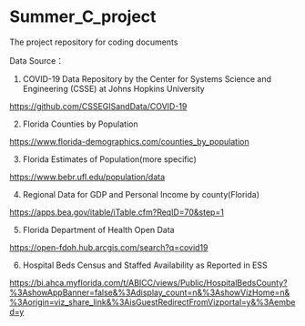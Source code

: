 # Summer_C_project
The project repository for coding documents

Data Source：

1. COVID-19 Data Repository by the Center for Systems Science and Engineering (CSSE) at Johns Hopkins University

https://github.com/CSSEGISandData/COVID-19

2. Florida Counties by Population

https://www.florida-demographics.com/counties_by_population

3. Florida Estimates of Population(more specific)

https://www.bebr.ufl.edu/population/data

4. Regional Data for GDP and Personal Income by county(Florida)

https://apps.bea.gov/itable/iTable.cfm?ReqID=70&step=1

5. Florida Department of Health Open Data

https://open-fdoh.hub.arcgis.com/search?q=covid19

6. Hospital Beds Census and Staffed Availability as Reported in ESS

https://bi.ahca.myflorida.com/t/ABICC/views/Public/HospitalBedsCounty?%3AshowAppBanner=false&%3Adisplay_count=n&%3AshowVizHome=n&%3Aorigin=viz_share_link&%3AisGuestRedirectFromVizportal=y&%3Aembed=y

